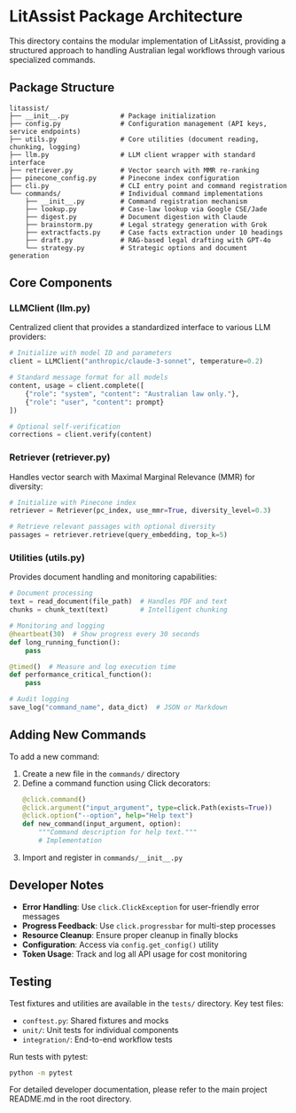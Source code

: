 # LitAssist Package Architecture

This directory contains the modular implementation of LitAssist, providing a structured approach to handling Australian legal workflows through various specialized commands.

## Package Structure

```
litassist/
├── __init__.py             # Package initialization
├── config.py               # Configuration management (API keys, service endpoints)
├── utils.py                # Core utilities (document reading, chunking, logging)
├── llm.py                  # LLM client wrapper with standard interface
├── retriever.py            # Vector search with MMR re-ranking
├── pinecone_config.py      # Pinecone index configuration
├── cli.py                  # CLI entry point and command registration
└── commands/               # Individual command implementations
    ├── __init__.py         # Command registration mechanism
    ├── lookup.py           # Case-law lookup via Google CSE/Jade
    ├── digest.py           # Document digestion with Claude
    ├── brainstorm.py       # Legal strategy generation with Grok
    ├── extractfacts.py     # Case facts extraction under 10 headings
    ├── draft.py            # RAG-based legal drafting with GPT-4o
    └── strategy.py         # Strategic options and document generation
```

## Core Components

### LLMClient (llm.py)

Centralized client that provides a standardized interface to various LLM providers:

```python
# Initialize with model ID and parameters
client = LLMClient("anthropic/claude-3-sonnet", temperature=0.2)

# Standard message format for all models
content, usage = client.complete([
    {"role": "system", "content": "Australian law only."},
    {"role": "user", "content": prompt}
])

# Optional self-verification
corrections = client.verify(content)
```

### Retriever (retriever.py)

Handles vector search with Maximal Marginal Relevance (MMR) for diversity:

```python
# Initialize with Pinecone index
retriever = Retriever(pc_index, use_mmr=True, diversity_level=0.3)

# Retrieve relevant passages with optional diversity
passages = retriever.retrieve(query_embedding, top_k=5)
```

### Utilities (utils.py)

Provides document handling and monitoring capabilities:

```python
# Document processing
text = read_document(file_path)  # Handles PDF and text
chunks = chunk_text(text)        # Intelligent chunking

# Monitoring and logging
@heartbeat(30)  # Show progress every 30 seconds
def long_running_function():
    pass

@timed()  # Measure and log execution time
def performance_critical_function():
    pass

# Audit logging
save_log("command_name", data_dict)  # JSON or Markdown
```

## Adding New Commands

To add a new command:

1. Create a new file in the `commands/` directory
2. Define a command function using Click decorators:
   ```python
   @click.command()
   @click.argument("input_argument", type=click.Path(exists=True))
   @click.option("--option", help="Help text")
   def new_command(input_argument, option):
       """Command description for help text."""
       # Implementation
   ```
3. Import and register in `commands/__init__.py`

## Developer Notes

- **Error Handling**: Use `click.ClickException` for user-friendly error messages
- **Progress Feedback**: Use `click.progressbar` for multi-step processes
- **Resource Cleanup**: Ensure proper cleanup in finally blocks
- **Configuration**: Access via `config.get_config()` utility
- **Token Usage**: Track and log all API usage for cost monitoring

## Testing

Test fixtures and utilities are available in the `tests/` directory. Key test files:

- `conftest.py`: Shared fixtures and mocks
- `unit/`: Unit tests for individual components
- `integration/`: End-to-end workflow tests

Run tests with pytest:
```bash
python -m pytest
```

For detailed developer documentation, please refer to the main project README.md in the root directory.
